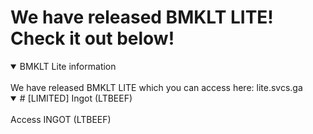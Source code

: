 # We have released BMKLT LITE! Check it out below!
<details open>
<summary>BMKLT Lite information</summary>
<br>
We have released BMKLT LITE which you can access here: lite.svcs.ga
</details>
<details open>
<summary> # [LIMITED] Ingot (LTBEEF)</summary>
<br>
Access INGOT (LTBEEF)
</details>
